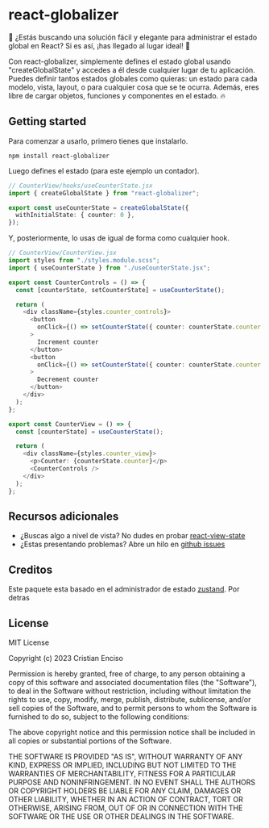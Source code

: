 # react-globalizer

👋 ¿Estás buscando una solución fácil y elegante para administrar el estado global en React? Si es así, ¡has llegado al lugar ideal! 🎉

Con react-globalizer, simplemente defines el estado global usando "createGlobalState" y accedes a él desde cualquier lugar de tu aplicación.
Puedes definir tantos estados globales como quieras: un estado para cada modelo, vista, layout, o para cualquier cosa que se te ocurra. 
Además, eres libre de cargar objetos, funciones y componentes en el estado. 🔥

## Getting started
Para comenzar a usarlo, primero tienes que instalarlo.

``` shell
npm install react-globalizer
```

Luego defines el estado (para este ejemplo un contador).

``` typescript
// CounterView/hooks/useCounterState.jsx
import { createGlobalState } from "react-globalizer";

export const useCounterState = createGlobalState({
  withInitialState: { counter: 0 },
});
```

Y, posteriormente, lo usas de igual de forma como cualquier hook.

``` typescript
// CounterView/CounterView.jsx
import styles from "./styles.module.scss";
import { useCounterState } from "./useCounterState.jsx";

export const CounterControls = () => {
  const [counterState, setCounterState] = useCounterState();

  return (
    <div className={styles.counter_controls}>
      <button
        onClick={() => setCounterState({ counter: counterState.counter + 1 })}
      >
        Increment counter
      </button>
      <button
        onClick={() => setCounterState({ counter: counterState.counter - 1 })}
      >
        Decrement counter
      </button>
    </div>
  );
};

export const CounterView = () => {
  const [counterState] = useCounterState();

  return (
    <div className={styles.counter_view}>
      <p>Counter: {counterState.counter}</p>
      <CounterControls />
    </div>
  );
};
```

## Recursos adicionales

- ¿Buscas algo a nivel de vista? No dudes en probar [react-view-state](https://www.npmjs.com/package/react-view-state)
- ¿Estas presentando problemas? Abre un hilo en [github issues](https://github.com/ccencisoj/react-globalizer/issues)

## Creditos

Este paquete esta basado en el administrador de estado [zustand](https://www.npmjs.com/package/zustand). Por detras

## License

MIT License

Copyright (c) 2023 Cristian Enciso

Permission is hereby granted, free of charge, to any person obtaining a copy
of this software and associated documentation files (the "Software"), to deal
in the Software without restriction, including without limitation the rights
to use, copy, modify, merge, publish, distribute, sublicense, and/or sell
copies of the Software, and to permit persons to whom the Software is
furnished to do so, subject to the following conditions:

The above copyright notice and this permission notice shall be included in all
copies or substantial portions of the Software.

THE SOFTWARE IS PROVIDED "AS IS", WITHOUT WARRANTY OF ANY KIND, EXPRESS OR
IMPLIED, INCLUDING BUT NOT LIMITED TO THE WARRANTIES OF MERCHANTABILITY,
FITNESS FOR A PARTICULAR PURPOSE AND NONINFRINGEMENT. IN NO EVENT SHALL THE
AUTHORS OR COPYRIGHT HOLDERS BE LIABLE FOR ANY CLAIM, DAMAGES OR OTHER
LIABILITY, WHETHER IN AN ACTION OF CONTRACT, TORT OR OTHERWISE, ARISING FROM,
OUT OF OR IN CONNECTION WITH THE SOFTWARE OR THE USE OR OTHER DEALINGS IN THE
SOFTWARE.


